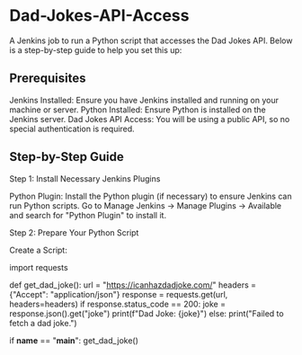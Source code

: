 # Dad-Jokes-API-Access

A Jenkins job to run a Python script that accesses the Dad Jokes API. Below is a step-by-step guide to help you set this up:

## Prerequisites

Jenkins Installed: Ensure you have Jenkins installed and running on your machine or server.
Python Installed: Ensure Python is installed on the Jenkins server.
Dad Jokes API Access: You will be using a public API, so no special authentication is required.

## Step-by-Step Guide

Step 1: Install Necessary Jenkins Plugins

Python Plugin: Install the Python plugin (if necessary) to ensure Jenkins can run Python scripts. Go to Manage Jenkins -> Manage Plugins -> Available and search for "Python Plugin" to install it.

Step 2: Prepare Your Python Script

Create a Script: 

import requests

def get_dad_joke():
    url = "https://icanhazdadjoke.com/"
    headers = {"Accept": "application/json"}
    response = requests.get(url, headers=headers)
    if response.status_code == 200:
        joke = response.json().get("joke")
        print(f"Dad Joke: {joke}")
    else:
        print("Failed to fetch a dad joke.")

if __name__ == "__main__":
    get_dad_joke()
